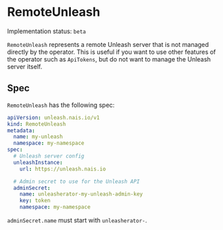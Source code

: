 # RemoteUnleash

Implementation status: `beta`

`RemoteUnleash` represents a remote Unleash server that is not managed directly by the operator.
This is useful if you want to use other features of the operator such as `ApiTokens`,
but do not want to manage the Unleash server itself.

## Spec

`RemoteUnleash` has the following spec:

```yaml
apiVersion: unleash.nais.io/v1
kind: RemoteUnleash
metadata:
  name: my-unleash
  namespace: my-namespace
spec:
  # Unleash server config
  unleashInstance:
    url: https://unleash.nais.io

  # Admin secret to use for the Unleash API
  adminSecret:
    name: unleasherator-my-unleash-admin-key
    key: token
    namespace: my-namespace
```

`adminSecret.name` must start with `unleasherator-`.
